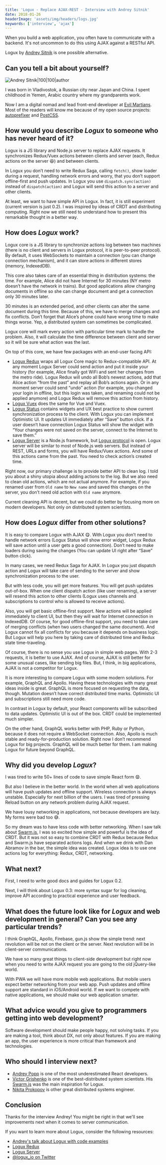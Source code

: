 ```yaml
---
title: 'Logux - Replace AJAX-REST - Interview with Andrey Sitnik'
date: 2018-01-26
headerImage: 'assets/img/headers/logs.jpg'
keywords: ['interview', 'ajax']
---
```


When you build a web application, you often have to communicate with a backend. It's not uncommon to do this using AJAX against a RESTful API.

Logux by [Andrey Sitnik](https://twitter.com/sitnikcode) is one possible alternative.

## Can you tell a bit about yourself?

![Andrey Sitnik|100|100|author](https://www.gravatar.com/avatar/cd32d17c95d3bfb352504c36462b98bd?s=200)

I was born in Vladivostok, a Russian city near Japan and China. I spent childhood in Yemen, Arabic country where my grandparents work.</p>

Now I am a digital nomad and lead front-end developer at [Evil Martians](https://evilmartians.com/). Most of the readers will know me because of my open source projects: [autoprefixer](https://www.npmjs.com/package/autoprefixer) and [PostCSS](https://www.npmjs.com/package/postcss).

## How would you describe *Logux* to someone who has never heard of it?

Logux is a JS library and Node.js server to replace AJAX requests. It synchronizes Redux/Vuex actions between clients and server (each, Redux actions on the server 😆) and between clients.

In Logux you don’t need to write Redux Saga, calling `fetch()`, show loader during a request, handling network errors and worry, that you don’t support offline-first and push updates. In Logux you use `dispatch.sync(action)` instead of `dispatch(action)` and Logux will send this action to a server and other clients.

At least, we want to have simple API in Logux. In fact, it is still experiment (current version is just 0.2). I was inspired by ideas of CRDT and distributing computing. Right now we still need to understand how to present this remarkable thought in a better way.

## How does *Logux* work?

Logux core is a JS library to synchronize actions log between two machines (there is no client and servers in Logux protocol, it is peer-to-peer protocol). By default, it uses WebSockets to maintain a connection (you can change connection mechanism), and it can store actions in different stores (memory, IndexedDB).

This core also takes care of an essential thing in distribution systems: the time. For example, Alice did not have Internet for 30 minutes (NY metro doesn’t have the network in trains). But good applications allow changing documents in offline so she can change document and get a connection only 30 minutes later.

30 minutes is an extended period, and other clients can alter the same document during this time. Because of this, we have to merge changes and fix conflicts. Don’t forget that Alice’s phone could have wrong time to make things worse. Yep, a distributed system can sometimes be complicated.

Logux core will mark every action with particular time mark to handle the problem. Also, it will calculate the time difference between client and server so it will be sure what action was the last.

On top of this core, we have few packages with an end-user facing API:

* [Logux Redux](https://github.com/logux/logux-redux) wraps all Logux Core magic to Redux-compatible API. At any moment Logux Server could send action and put it inside your history (for example, Alice finally got WiFi and sent her changes from the metro ride). Logux Redux will undo all Bob’s newest actions, add that Alice action “from the past” and replay all Bob’s actions again. Or in any moment server could send “undo” action (for example, you changed your login in offline, but this login was taken, and renaming could not be applied anymore) and Logux Redux will remove this action from history.
* [Logux Vuex](https://github.com/nikolay-govorov/logux-vuex) does the same for Vue and Vuex.
* [Logux Status](https://logux.github.io/logux-status/) contains widgets and UX best practice to show current synchronization process to the client. With Logux you can implement Optimistic UI. It updates UI immediately after “Save” button click. If a user doesn‘t have connection Logux Status will show the widget with “Your changes were not saved on the server, connect to the Internet to save them.”
* [Logux Server](https://github.com/logux/logux-server) is a Node.js framework, but [Logux protocol](https://github.com/logux/logux-protocol) is open. Logux server will be similar to most of Node.js web servers. But instead of REST, URLs and forms, you will have Redux/Vuex actions. And some of this actions came from the past. You need to check action’s created time.

Right now, our primary challenge is to provide better API to clean log. I told you about a shiny utopia about adding actions to the log. But we also need to clean old actions, which are not actual anymore. For example, if you renamed user from `Old name` to `New name` and saved this changes on the server, you don’t need old action with `Old name` anymore.

Current cleaning API is decent, but we could do better by focusing more on modern developers. Not only on distributed system scientists.

## How does *Logux* differ from other solutions?

It is easy to compare Logux with AJAX 😋. With Logux you don’t need to handle network errors (Logux Status will show error widget, Logux Redux will save action until a user gets a good connection). Don’t need to make loaders during saving the changes (You can update UI right after “Save” button click).

In many cases, we need Redux Saga for AJAX. In Logux you just dispatch action and Logux will take care of sending to the server and show synchronization process to the user.

But with less code, you will get more features. You will get push updates out-of-box. When one client dispatch action (like user renaming), a server will resend this action to other clients (Logux uses channels and subscriptions to control who is allowed to receive actions).

Also, you will get basic offline-first support. New actions will be applied immediately to client UI, but then they will wait for Internet connection in IndexedDB. Of course, for good offline-first support, you need to take care of merging conflicts (when two users changed the same document). And Logux cannot fix all conflicts for you because it depends on business logic. But Logux will help you here by taking care of distributed time and Redux state time-traveling.

Of course, there is no sense you use Logux in simple web pages. With 2-3 requests, it is better to use AJAX. And of course, AJAX is still better for some unusual cases, like sending big files. But, I think, in big applications, AJAX is not a competitor for Logux.

It is more interesting to compare Logux with some modern solutions. For example, GraphQL and Apollo. Having these technologies with many great ideas inside is great. GraphQL is more focused on requesting the data, though. Mutation doesn’t have correct distributed time marks. Optimistic UI and subscriptions still need more code.

In contrast in Logux by default, your React components will be subscribed to data updates. Optimistic UI is out of the box. CRDT could be implemented much simpler.

On the other hand, GraphQL works better with PHP, Ruby or Python, because it does not require a WebSocket connection. Also, Apollo is much stable and ready-for-production solution. Right now I don’t recommend Logux for big projects. GraphQL will be much better for them. I am making Logux for future beyond GraphQL.

## Why did you develop *Logux*?

I was tired to write 50+ lines of code to save simple React form 😧.

But also I believe in the better world. In the world when all web applications will have push updates and offline support. Wireless connection is always unstable. Especially for next billion of the users. I was tired of pressing Reload button on any network problem during AJAX request.

We have lousy networking in applications, not because developers are lazy. My forms were bad too 😅.

So my dream was to have less code with better networking. When I saw talk about [Swarm.js](https://github.com/gritzko/swarm), I was so excited how simple and powerful is the idea of CRDT. But it was not so easy to combine CRDT with Redux because Redux and Swarm.js have separated actions logs. And when we drink with Dan Abramov in the bar, the simple idea was created. Logux idea is to use one actions log for everything: Redux, CRDT, networking.

## What next?

First, I need to write good docs and guides for Logux 0.2.

Next, I will think about Logux 0.3: more syntax sugar for log cleaning, improve API according to practical experience and user feedback.

## What does the future look like for *Logux* and web development in general? Can you see any particular trends?

I think GraphQL, Apollo, Firebase, gun.js show the simple trend: next revolution will be not on the client or the server. Next revolution will be in client-server communications.

We have so many great things to client-side development but right now when you need to write AJAX request you are going to the old jQuery-like world.

With PWA we will have more mobile web applications. But mobile users expect better networking from your web app. Push updates and offline support are standard in iOS/Android world. If we want to compete with native applications, we should make our web application smarter.

## What advice would you give to programmers getting into web development?

Software development should make people happy, not solving tasks. If you are making a tool, think about DX, not only about features. If you are making an app, the user experience is more critical than framework and technologies.

## Who should I interview next?

* [Andrey Popp](https://github.com/andreypopp) is one of the most underestimated React developers.
* [Victor Grishenko](https://github.com/gritzko) is one of the best-distributed system scientists. His [Swarm.js](https://github.com/gritzko/swarm) was the main inspiration for Logux.
* [Nikita Prokopov](https://github.com/tonsky) is other great distributed systems engineer.

## Conclusion

Thanks for the interview Andrey! You might be right in that we'll see improvements next when it comes to server communication.

If you want to learn more about Logux, consider the following resources:

* [Andrey's talk about Logux with code examples](https://www.youtube.com/watch?v=mv--1vRvCys&t=417s)
* [Logux Redux](https://github.com/logux/logux-redux)
* [Logux Server](https://github.com/logux/logux-server/)
* [@logux_io on Twitter](https://twitter.com/logux_io)
